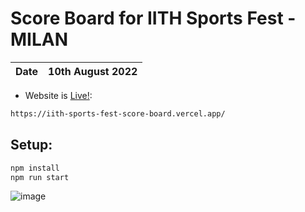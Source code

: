 # Score Board for IITH Sports Fest - MILAN

| Date | 10th August 2022|
| - | - |
- Website is [Live!](https://iith-sports-fest-score-board.vercel.app/):

```bash
https://iith-sports-fest-score-board.vercel.app/
```
## Setup:
```bash
npm install
npm run start
```

![image](https://github.com/frostedCupcake/admin-portal/assets/99611801/20b2bce8-b99d-442d-9eef-2d832d35739c)
